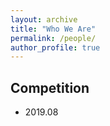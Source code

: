 ```yaml
---
layout: archive
title: "Who We Are"
permalink: /people/
author_profile: true
---
```


## Competition
-  2019.08